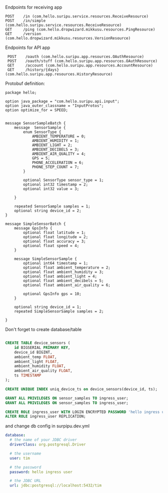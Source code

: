 Endpoints for receiving app

    POST    /in (com.hello.suripu.service.resources.ReceiveResource)
    POST    /in/simple (com.hello.suripu.service.resources.ReceiveResource)
    GET     /ping (com.hello.dropwizard.mikkusu.resources.PingResource)
    GET     /version (com.hello.dropwizard.mikkusu.resources.VersionResource)


 Endpoints for API app

     POST    /oauth (com.hello.suripu.app.resources.OAuthResource)
     POST    /oauth/stuff (com.hello.suripu.app.resources.OAuthResource)
     GET     /account (com.hello.suripu.app.resources.AccountResource)
     GET     /history/{days} (com.hello.suripu.app.resources.HistoryResource)

Protobuf definition:


````
package hello;

option java_package = "com.hello.suripu.api.input";
option java_outer_classname = "InputProtos";
option optimize_for = SPEED;


message SensorSampleBatch {
    message  SensorSample {
        enum SensorType {
            AMBIENT_TEMPERATURE = 0;
            AMBIENT_HUMIDITY = 1;
            AMBIENT_LIGHT = 2;
            AMBIENT_DECIBELS = 3;
            AMBIENT_AIR_QUALITY = 4;
            GPS = 5;
            PHONE_ACCELERATION = 6;
            PHONE_STEP_COUNT = 7;
        }

        optional SensorType sensor_type = 1;
        optional int32 timestamp = 2;
        optional int32 value = 3;

    }

    repeated SensorSample samples = 1;
    optional string device_id = 2;
}

message SimpleSensorBatch {
    message GpsInfo {
        optional float latitude = 1;
        optional float longitude = 2;
        optional float accuracy = 3;
        optional float speed = 4;
    }

    message SimpleSensorSample {
        optional int64 timestamp = 1;
        optional float ambient_temperature = 2;
        optional float ambient_humidity = 3;
        optional float ambient_light = 4;
        optional float ambient_decibels = 5;
        optional float ambient_air_quality = 6;

        optional GpsInfo gps = 10;
    }

    optional string device_id = 1;
    repeated SimpleSensorSample samples = 2;

}
````



Don't forget to create database/table

````sql

CREATE TABLE device_sensors (
    id BIGSERIAL PRIMARY KEY,
    device_id BIGINT,
    ambient_temp FLOAT,
    ambient_light FLOAT,
    ambient_humidity FLOAT,
    ambient_air_quality FLOAT,
    ts TIMESTAMP
);

CREATE UNIQUE INDEX uniq_device_ts on device_sensors(device_id, ts);

GRANT ALL PRIVILEGES ON sensor_samples TO ingress_user;
GRANT ALL PRIVILEGES ON sensor_samples TO ingress_user;

CREATE ROLE ingress_user WITH LOGIN ENCRYPTED PASSWORD 'hello ingress user' CREATEDB;
ALTER ROLE ingress_user REPLICATION;
````

and change db config in surpipu.dev.yml

```yaml
database:
  # the name of your JDBC driver
  driverClass: org.postgresql.Driver

  # the username
  user: tim

  # the password
  password: hello ingress user

  # the JDBC URL
  url: jdbc:postgresql://localhost:5432/tim
````